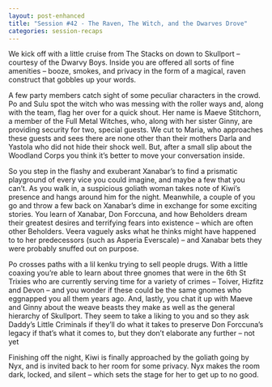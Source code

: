 ```yaml
---
layout: post-enhanced
title: "Session #42 - The Raven, The Witch, and the Dwarves Drove"
categories: session-recaps
---
```


We kick off with a little cruise from The Stacks on down to Skullport – courtesy of the Dwarvy Boys. Inside you are offered all sorts of fine amenities – booze, smokes, and privacy in the form of a magical, raven construct that gobbles up your words.

A few party members catch sight of some peculiar characters in the crowd. Po and Sulu spot the witch who was messing with the roller ways and, along with the team, flag her over for a quick shout. Her name is Maeve Stitchorn, a member of the Full Metal Witches, who, along with her sister Ginny, are providing security for two, special guests. We cut to Maria, who approaches these guests and sees there are none other than their mothers Darla and Yastola who did not hide their shock well. But, after a small slip about the Woodland Corps you think it’s better to move your conversation inside.

So you step in the flashy and exuberant Xanabar’s to find a prismatic playground of every vice you could imagine, and maybe a few that you can’t. As you walk in, a suspicious goliath woman takes note of Kiwi’s presence and hangs around him for the night. Meanwhile, a couple of you go and throw a few back on Xanabar’s dime in exchange for some exciting stories. You learn of Xanabar, Don Forccuna, and how Beholders dream their greatest desires and terrifying fears into existence – which are often other Beholders. Veera vaguely asks what he thinks might have happened to to her predecessors (such as Asperia Everscale) – and Xanabar bets they were probably snuffed out on purpose. 

Po crosses paths with a lil kenku trying to sell people drugs. With a little coaxing you’re able to learn about three gnomes that were in the 6th St Trixies who are currently serving time for a variety of crimes – Toiver, Hizfitz and Devon – and you wonder if these could be the same gnomes who eggnapped you all them years ago. And, lastly, you chat it up with Maeve and Ginny about the weave beasts they make as well as the general hierarchy of Skullport. They seem to take a liking to you and so they ask Daddy’s Little Criminals if they’ll do what it takes to preserve Don Forccuna’s legacy if that’s what it comes to, but they don’t elaborate any further – not yet

Finishing off the night, Kiwi is finally approached by the goliath going by Nyx, and is invited back to her room for some privacy. Nyx makes the room dark, locked, and silent – which sets the stage for her to get up to no good.
